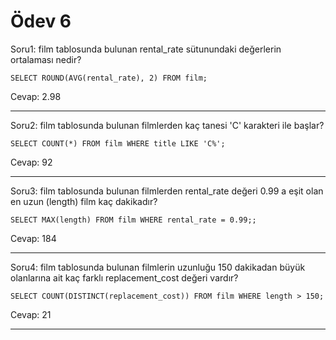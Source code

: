 # Ödev 6

Soru1:
film tablosunda bulunan rental_rate sütunundaki değerlerin ortalaması nedir?

``SELECT ROUND(AVG(rental_rate), 2) FROM film;``

Cevap: 2.98

---

Soru2:
film tablosunda bulunan filmlerden kaç tanesi 'C' karakteri ile başlar?

``SELECT COUNT(*) FROM film
WHERE title LIKE 'C%';``

Cevap: 92

---

Soru3:
film tablosunda bulunan filmlerden rental_rate değeri 0.99 a eşit olan en uzun (length) film kaç dakikadır?

``SELECT MAX(length) FROM film
WHERE rental_rate = 0.99;;``

Cevap: 184

---

Soru4:
film tablosunda bulunan filmlerin uzunluğu 150 dakikadan büyük olanlarına ait kaç farklı replacement_cost değeri vardır?

``SELECT COUNT(DISTINCT(replacement_cost)) FROM film
WHERE length > 150;``

Cevap: 21

---